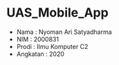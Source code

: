 # UAS_Mobile_App

- Nama : Nyoman Ari Satyadharma
- NIM : 2000831
- Prodi : Ilmu Komputer C2
- Angkatan : 2020
